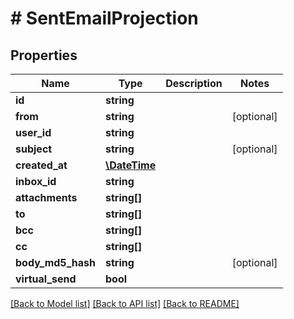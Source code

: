 # # SentEmailProjection

## Properties

Name | Type | Description | Notes
------------ | ------------- | ------------- | -------------
**id** | **string** |  |
**from** | **string** |  | [optional]
**user_id** | **string** |  |
**subject** | **string** |  | [optional]
**created_at** | [**\DateTime**](\DateTime) |  |
**inbox_id** | **string** |  |
**attachments** | **string[]** |  |
**to** | **string[]** |  |
**bcc** | **string[]** |  |
**cc** | **string[]** |  |
**body_md5_hash** | **string** |  | [optional]
**virtual_send** | **bool** |  |

[[Back to Model list]](../../README#models) [[Back to API list]](../../README#endpoints) [[Back to README]](../../README)
